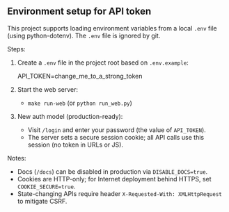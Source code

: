 ## Environment setup for API token

This project supports loading environment variables from a local `.env` file (using python-dotenv). The `.env` file is ignored by git.

Steps:

1. Create a `.env` file in the project root based on `.env.example`:
   
   API_TOKEN=change_me_to_a_strong_token

2. Start the web server:
   
   - `make run-web` (or `python run_web.py`)

3. New auth model (production-ready):
   - Visit `/login` and enter your password (the value of `API_TOKEN`).
   - The server sets a secure session cookie; all API calls use this session (no token in URLs or JS).

Notes:
- Docs (`/docs`) can be disabled in production via `DISABLE_DOCS=true`.
- Cookies are HTTP-only; for Internet deployment behind HTTPS, set `COOKIE_SECURE=true`.
- State-changing APIs require header `X-Requested-With: XMLHttpRequest` to mitigate CSRF.

